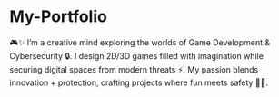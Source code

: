 # My-Portfolio
🎮✨ I’m a creative mind exploring the worlds of Game Development &amp; Cybersecurity 🔒. I design 2D/3D games filled with imagination while securing digital spaces from modern threats ⚡. My passion blends innovation + protection, crafting projects where fun meets safety 🚀🔐.

